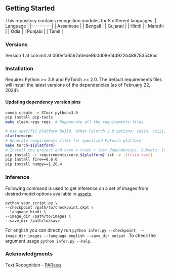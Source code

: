 ## Getting Started
This repository contains recognition modules for 8 different languages.
| Language |
|----------|
| Assamese | 
| Bengali  |
| Gujarati |
| Hindi    |
| Marathi  |
| Odia     |
| Punjabi  |
| Tamil    | 

### Versions
Version 1 at commit at 060efa6567a0ede9b0d08e14d922b488783548ac
### Installation
Requires Python >= 3.9 and PyTorch >= 2.0. The default requirements files will install the latest versions of the dependencies (as of February 22, 2024).
#### Updating dependency version pins
```bash
conda create -n STocr python=3.9
pip install pip-tools
make clean-reqs reqs  # Regenerate all the requirements files
```

```bash
# Use specific platform build. Other PyTorch 2.0 options: cu118, cu121, rocm5.7
platform=cpu
# Generate requirements files for specified PyTorch platform
make torch-${platform}
# Install the project and core + train + test dependencies. Subsets: [train,test,bench,tune]
pip install -r requirements/core.${platform}.txt -e .[train,test]
pip install fire==0.6.0
pip install numpy==1.26.4
```


### Inference 
Following command is used to get inference on a set of images from desired model options available in [assets](https://github.com/anikde/STocr/releases/tag/V2.0.0).
```
python your_script.py \
--checkpoint /path/to/checkpoint.ckpt \
--language hindi \
--image_dir /path/to/images \
--save_dir /path/to/save
```
For english you can directly run ```python infer.py --checkpoint  --image_dir images --language english --save_dir output ```
To check the argument usage ```python infer.py --help```.

### Acknowledgments

Text Recognition - [PARseq](https://github.com/baudm/parseq)